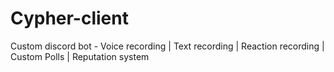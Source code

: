 # Cypher-client
Custom discord bot - Voice recording | Text recording | Reaction recording | Custom Polls | Reputation system
